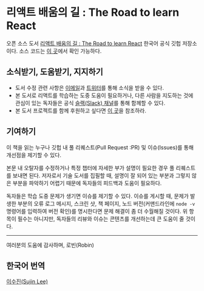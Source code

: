 # 리액트 배움의 길 : The Road to learn React 
오픈 소스 도서 [리액트 배움의 길 : The Road to learn React](https://www.robinwieruch.de/the-road-to-learn-react/) 한국어 공식 깃헙 저장소이다. 소스 코드는 [이 곳](https://github.com/rwieruch/hackernews-client)에서 확인 가능하다.

## 소식받기, 도움받기, 지지하기
* 도서 수정 관련 사항은 [이메일](https://www.getrevue.co/profile/rwieruch)과 [트위터](https://twitter.com/rwieruch)를 통해 소식을 받을 수 있다.
* 본 도서로 리액트를 학습하는 도중 도움이 필요하거나, 다른 사람을 지도하는 것에 관심이 있는 독자들은 공식 [슬랙(Slack) 채널](https://slack-the-road-to-learn-react.wieruch.com/)를 통해 함께할 수 있다.
* 본 도서 프로젝트를 함께 후원하고 싶다면 [이 곳](https://www.robinwieruch.de/about/)을 참조하라.

## 기여하기
이 책을 읽는 누구나 깃헙 내 풀 리퀘스트(Pull Request :PR) 및 이슈(Issues)를 통해 개선점을 제기할 수 있다.

본문 내 오탈자를 수정하거나 특정 챕터에 자세한 부가 설명이 필요한 경우 풀 리퀘스트를 보내면 된다. 저자로서 기술 도서를 집필할 때, 설명이 잘 되어 있는 부분과 그렇지 않은 부분을 파악하기 어렵기 때문에 독자들의 피드백과 도움이 필요하다.

독자들은 학습 도중 문제가 생기면 이슈를 제기할 수 있다. 이슈를 게시할 때, 문제가 발생한 부분의 오류 로그 메시지, 스크린 샷, 책 페이지, 노드 버전(커맨드라인에 `node -v` 명령어를 입력하여 버전 확인)를 명시한다면 문제 해결이 좀 더 수월해질 것이다. 위 항목이 필수는 아니지만, 독자들의 리뷰와 이슈는 콘텐츠를 개선하는데 큰 도움이 줄 것이다.

---
여러분의 도움에 감사하며,
로빈(Robin)

## 한국어 번역
[이수진(Sujin Lee)](https://github.com/sujinleeme)
